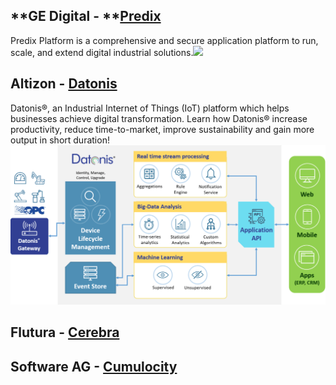 ## **GE Digital - **[**Predix**](https://www.ge.com/digital/predix)

Predix Platform is a comprehensive and secure application platform to run, scale, and extend digital industrial solutions.![](https://cdn2.geready.com/digital/sites/default/files/predix-packaging-02.jpg)

## Altizon - [Datonis](https://altizon.com/datonis-iiot-platform/)

Datonis®, an Industrial Internet of Things \(IoT\) platform which helps businesses achieve digital transformation. Learn how Datonis® increase productivity, reduce time-to-market, improve sustainability and gain more output in short duration!![](/assets/datonis-iot-platform-inside-view-altizon-systems-1200x609.png)

## Flutura - [Cerebra](https://www.flutura.com/products.php)

## Software AG - [Cumulocity](https://www.cumulocity.com/)




